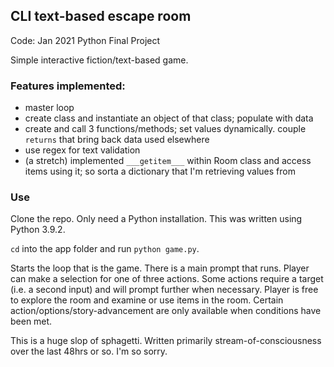 ## CLI text-based escape room 

Code: <Louisville> Jan 2021 Python Final Project

Simple interactive fiction/text-based game.


### Features implemented:

* master loop
* create class and instantiate an object of that class; populate with data
* create and call 3 functions/methods; set values dynamically. couple `returns` that bring back data used elsewhere
* use regex for text validation
* (a stretch) implemented `___getitem___` within Room class and access items using it; so sorta a dictionary that I'm retrieving values from

### Use

Clone the repo. Only need a Python installation. This was written using Python 3.9.2.

`cd` into the app folder and run `python game.py`.

Starts the loop that is the game. There is a main prompt that runs. Player can make
a selection for one of three actions. Some actions require a target (i.e. a second input)
and will prompt further when necessary. Player is free to explore the room and 
examine or use items in the room. Certain action/options/story-advancement are
only available when conditions have been met.

This is a huge slop of sphagetti. Written primarily stream-of-consciousness over the last 
48hrs or so. I'm so sorry.

